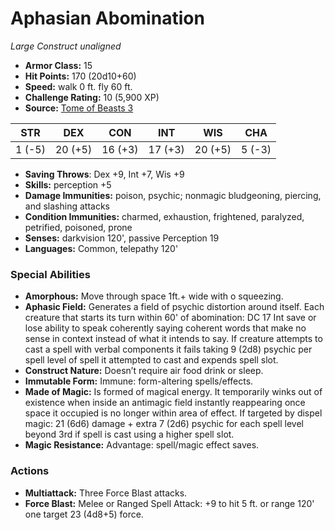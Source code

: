 # Aphasian Abomination

*Large* *Construct* *unaligned*

- **Armor Class:** 15
- **Hit Points:** 170 (20d10+60)
- **Speed:** walk 0 ft. fly 60 ft.
- **Challenge Rating:** 10 (5,900 XP)
- **Source:** [Tome of Beasts 3](https://koboldpress.com/kpstore/product/tome-of-beasts-2-for-5th-edition/)

| STR | DEX | CON | INT | WIS | CHA |
| --- | --- | --- | --- | --- | --- |
| 1 (-5) | 20 (+5) | 16 (+3) | 17 (+3) | 20 (+5) | 5 (-3) |

- **Saving Throws**: Dex +9, Int +7, Wis +9
- **Skills:** perception +5
- **Damage Immunities:** poison, psychic; nonmagic bludgeoning, piercing, and slashing attacks
- **Condition Immunities:** charmed, exhaustion, frightened, paralyzed, petrified, poisoned, prone
- **Senses:** darkvision 120', passive Perception 19
- **Languages:** Common, telepathy 120'
### Special Abilities
- **Amorphous:** Move through space 1ft.+ wide with o squeezing.
- **Aphasic Field:** Generates a field of psychic distortion around itself. Each creature that starts its turn within 60' of abomination: DC 17 Int save or lose ability to speak coherently saying coherent words that make no sense in context instead of what it intends to say. If creature attempts to cast a spell with verbal components it fails taking 9 (2d8) psychic per spell level of spell it attempted to cast and expends spell slot.
- **Construct Nature:** Doesn’t require air food drink or sleep.
- **Immutable Form:** Immune: form-altering spells/effects.
- **Made of Magic:** Is formed of magical energy. It temporarily winks out of existence when inside an antimagic field instantly reappearing once space it occupied is no longer within area of effect. If targeted by dispel magic: 21 (6d6) damage + extra 7 (2d6) psychic for each spell level beyond 3rd if spell is cast using a higher spell slot.
- **Magic Resistance:** Advantage: spell/magic effect saves.
### Actions
- **Multiattack:** Three Force Blast attacks.
- **Force Blast:** Melee or Ranged Spell Attack: +9 to hit 5 ft. or range 120' one target 23 (4d8+5) force.
